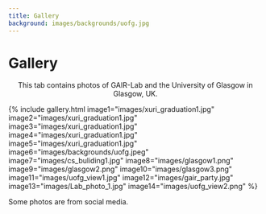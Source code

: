 ```yaml
---
title: Gallery
background: images/backgrounds/uofg.jpg
---
```


# <i class="fas fa-feather-alt"></i>Gallery

<p style="text-align: center;">
This tab contains photos of GAIR-Lab and the University of Glasgow in Glasgow, UK. 
</p>

{%
  include gallery.html
  image1="images/xuri_graduation1.jpg"
  image2="images/xuri_graduation1.jpg"
  image3="images/xuri_graduation1.jpg"
  image4="images/xuri_graduation1.jpg"
  image5="images/xuri_graduation1.jpg"
  image6="images/backgrounds/uofg.jpeg"
  image7="images/cs_buliding1.jpg"
  image8="images/glasgow1.png"
  image9="images/glasgow2.png"
  image10="images/glasgow3.png"
  image11="images/uofg_view1.jpg"
  image12="images/gair_party.jpg"
  image13="images/Lab_photo_1.jpg"
  image14="images/uofg_view2.png"
%}

Some photos are from social media.
